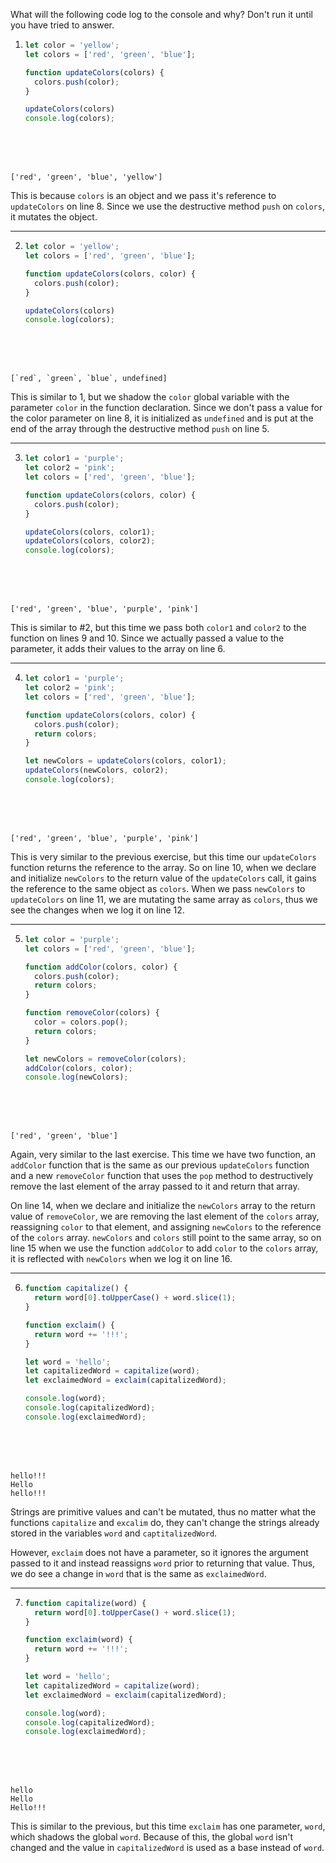 What will the following code log to the console and why? Don't run it until you have tried to answer.

1.  ```js
    let color = 'yellow';
    let colors = ['red', 'green', 'blue'];

    function updateColors(colors) {
      colors.push(color);
    }

    updateColors(colors)
    console.log(colors);
    ```

<br>
<br>
<br>

```
['red', 'green', 'blue', 'yellow']
```

This is because `colors` is an object and we pass it's reference to `updateColors` on line 8. Since we use the destructive method `push` on `colors`, it mutates the object.

---

2.  ```js
    let color = 'yellow';
    let colors = ['red', 'green', 'blue'];

    function updateColors(colors, color) {
      colors.push(color);
    }

    updateColors(colors)
    console.log(colors);
    ```

<br>
<br>
<br>

```
[`red`, `green`, `blue`, undefined]
```

This is similar to 1, but we shadow the `color` global variable with the parameter `color` in the function declaration. Since we don't pass a value for the color parameter on line 8, it is initialized as `undefined` and is put at the end of the array through the destructive method `push` on line 5.

---

3.  ```js
    let color1 = 'purple';
    let color2 = 'pink';
    let colors = ['red', 'green', 'blue'];

    function updateColors(colors, color) {
      colors.push(color);
    }

    updateColors(colors, color1);
    updateColors(colors, color2);
    console.log(colors);
    ```

<br>
<br>
<br>

```
['red', 'green', 'blue', 'purple', 'pink']
```

This is similar to #2, but this time we pass both `color1` and `color2` to the function on lines 9 and 10. Since we actually passed a value to the parameter, it adds their values to the array on line 6.

---

4.  ```js
    let color1 = 'purple';
    let color2 = 'pink';
    let colors = ['red', 'green', 'blue'];

    function updateColors(colors, color) {
      colors.push(color);
      return colors;
    }

    let newColors = updateColors(colors, color1);
    updateColors(newColors, color2);
    console.log(colors);
    ```

<br>
<br>
<br>

```
['red', 'green', 'blue', 'purple', 'pink']
```

This is very similar to the previous exercise, but this time our `updateColors` function returns the reference to the array. So on line 10, when we declare and initialize `newColors` to the return value of the `updateColors` call, it gains the reference to the same object as `colors`. When we pass `newColors` to `updateColors` on line 11, we are mutating the same array as `colors`, thus we see the changes when we log it on line 12.

---

5.  ```js
    let color = 'purple';
    let colors = ['red', 'green', 'blue'];

    function addColor(colors, color) {
      colors.push(color);
      return colors;
    }

    function removeColor(colors) {
      color = colors.pop();
      return colors;
    }

    let newColors = removeColor(colors);
    addColor(colors, color);
    console.log(newColors);
    ```

<br>
<br>
<br>

```
['red', 'green', 'blue']
```

Again, very similar to the last exercise. This time we have two function, an `addColor` function that is the same as our previous `updateColors` function and a new `removeColor` function that uses the `pop` method to destructively remove the last element of the array passed to it and return that array.

On line 14, when we declare and initialize the `newColors` array to the return value of `removeColor`, we are removing the last element of the `colors` array, reassigning `color` to that element, and assigning `newColors` to the reference of the `colors` array. `newColors` and `colors` still point to the same array, so on line 15 when we use the function `addColor` to add `color` to the `colors` array, it is reflected with `newColors` when we log it on line 16.

---

6.  ```js
    function capitalize() {
      return word[0].toUpperCase() + word.slice(1);
    }

    function exclaim() {
      return word += '!!!';
    }

    let word = 'hello';
    let capitalizedWord = capitalize(word);
    let exclaimedWord = exclaim(capitalizedWord);

    console.log(word);
    console.log(capitalizedWord);
    console.log(exclaimedWord);
    ```

<br>
<br>
<br>

```
hello!!!
Hello
hello!!!
```

Strings are primitive values and can't be mutated, thus no matter what the functions `capitalize` and `excalim` do, they can't change the strings already stored in the variables `word` and `captitalizedWord`.

However, `exclaim` does not have a parameter, so it ignores the argument passed to it and instead reassigns `word` prior to returning that value. Thus, we do see a change in `word` that is the same as `exclaimedWord`.

---

7.  ```js
    function capitalize(word) {
      return word[0].toUpperCase() + word.slice(1);
    }

    function exclaim(word) {
      return word += '!!!';
    }

    let word = 'hello';
    let capitalizedWord = capitalize(word);
    let exclaimedWord = exclaim(capitalizedWord);

    console.log(word);
    console.log(capitalizedWord);
    console.log(exclaimedWord);
    ```

<br>
<br>
<br>

```
hello
Hello
Hello!!!
```

This is similar to the previous, but this time `exclaim` has one parameter, `word`, which shadows the global `word`. Because of this, the global `word` isn't changed and the value in `capitalizedWord` is used as a base instead of `word`.

